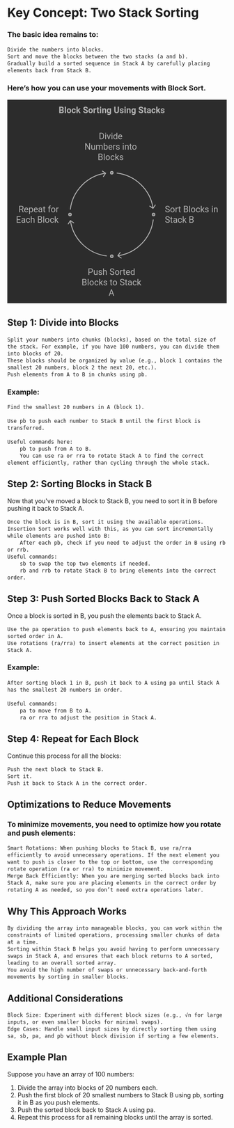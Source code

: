 # Key Concept: Two Stack Sorting

### The basic idea remains to:

    Divide the numbers into blocks.
    Sort and move the blocks between the two stacks (a and b).
    Gradually build a sorted sequence in Stack A by carefully placing elements back from Stack B.

### Here’s how you can use your movements with Block Sort.

![steps](assets/napkin-selection.png "napkin scheme 1")


## Step 1: Divide into Blocks

    Split your numbers into chunks (blocks), based on the total size of the stack. For example, if you have 100 numbers, you can divide them into blocks of 20.
    These blocks should be organized by value (e.g., block 1 contains the smallest 20 numbers, block 2 the next 20, etc.).
    Push elements from A to B in chunks using pb.

### Example:

    Find the smallest 20 numbers in A (block 1).

    Use pb to push each number to Stack B until the first block is transferred.

    Useful commands here:
        pb to push from A to B.
        You can use ra or rra to rotate Stack A to find the correct element efficiently, rather than cycling through the whole stack.

## Step 2: Sorting Blocks in Stack B

Now that you've moved a block to Stack B, you need to sort it in B before pushing it back to Stack A.

    Once the block is in B, sort it using the available operations.
    Insertion Sort works well with this, as you can sort incrementally while elements are pushed into B:
        After each pb, check if you need to adjust the order in B using rb or rrb.
    Useful commands:
        sb to swap the top two elements if needed.
        rb and rrb to rotate Stack B to bring elements into the correct order.

## Step 3: Push Sorted Blocks Back to Stack A

Once a block is sorted in B, you push the elements back to Stack A.

    Use the pa operation to push elements back to A, ensuring you maintain sorted order in A.
    Use rotations (ra/rra) to insert elements at the correct position in Stack A.

### Example:

    After sorting block 1 in B, push it back to A using pa until Stack A has the smallest 20 numbers in order.

    Useful commands:
        pa to move from B to A.
        ra or rra to adjust the position in Stack A.

## Step 4: Repeat for Each Block

Continue this process for all the blocks:

    Push the next block to Stack B.
    Sort it.
    Push it back to Stack A in the correct order.

## Optimizations to Reduce Movements

### To minimize movements, you need to optimize how you rotate and push elements:

    Smart Rotations: When pushing blocks to Stack B, use ra/rra efficiently to avoid unnecessary operations. If the next element you want to push is closer to the top or bottom, use the corresponding rotate operation (ra or rra) to minimize movement.
    Merge Back Efficiently: When you are merging sorted blocks back into Stack A, make sure you are placing elements in the correct order by rotating A as needed, so you don’t need extra operations later.

## Why This Approach Works

    By dividing the array into manageable blocks, you can work within the constraints of limited operations, processing smaller chunks of data at a time.
    Sorting within Stack B helps you avoid having to perform unnecessary swaps in Stack A, and ensures that each block returns to A sorted, leading to an overall sorted array.
    You avoid the high number of swaps or unnecessary back-and-forth movements by sorting in smaller blocks.

## Additional Considerations

    Block Size: Experiment with different block sizes (e.g., √n for large inputs, or even smaller blocks for minimal swaps).
    Edge Cases: Handle small input sizes by directly sorting them using sa, sb, pa, and pb without block division if sorting a few elements.

## Example Plan

Suppose you have an array of 100 numbers:

1.   Divide the array into blocks of 20 numbers each.
2.   Push the first block of 20 smallest numbers to Stack B using pb, sorting it in B as you push elements.
3.    Push the sorted block back to Stack A using pa.
4.    Repeat this process for all remaining blocks until the array is sorted.
